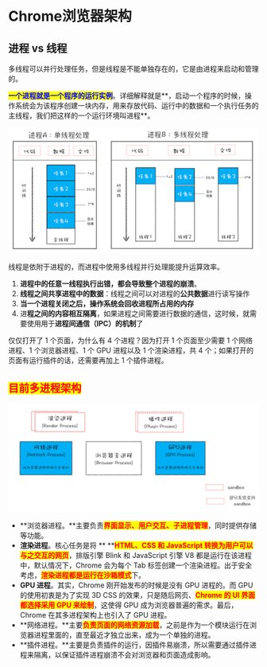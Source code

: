 # Chrome浏览器架构

## 进程 vs 线程

多线程可以并行处理任务，但是线程是不能单独存在的，它是由进程来启动和管理的。

<mark style="color:blue;">**一个进程就是一个程序的运行实例**</mark>。详细解释就是**，启动一个程序的时候，操作系统会为该程序创建一块内存，用来存放代码、运行中的数据和一个执行任务的主线程，我们把这样的一个运行环境叫进程**。

![](<../.gitbook/assets/image (6) (1).png>)

线程是依附于进程的，而进程中使用多线程并行处理能提升运算效率。

1. **进程中的任意一线程执行出错，都会导致整个进程的崩溃**。
2. **线程之间共享进程中的数据**：线程之间可以对进程的**公共数据**进行读写操作
3. **当一个进程关闭之后，操作系统会回收进程所占用的内存**
4. 进**程之间的内容相互隔离**，如果进程之间需要进行数据的通信，这时候，就需要使用用于**进程间通信（IPC）的机制**了

仅仅打开了 1 个页面，为什么有 4 个进程？因为打开 1 个页面至少需要 1 个网络进程、1 个浏览器进程、1 个 GPU 进程以及 1 个渲染进程，共 4 个；如果打开的页面有运行插件的话，还需要再加上 1 个插件进程。

## <mark style="color:red;">目前多进程架构</mark>

​![](<../.gitbook/assets/image (62).png>)

* **浏览器进程。**主要负责<mark style="color:red;">**界面显示、用户交互、子进程管理**</mark>，同时提供存储等功能。
* **渲染进程**。核心任务是将 ** **<mark style="color:red;">**HTML、CSS 和 JavaScript 转换为用户可以与之交互的网页**</mark>，排版引擎 Blink 和 JavaScript 引擎 V8 都是运行在该进程中，默认情况下，Chrome 会为每个 Tab 标签创建一个渲染进程。出于安全考虑，<mark style="color:red;">**渲染进程都是运行在沙箱模式**</mark>下。
* **GPU 进程**。其实，Chrome 刚开始发布的时候是没有 GPU 进程的。而 GPU 的使用初衷是为了实现 3D CSS 的效果，只是随后网页、<mark style="color:red;">**Chrome 的 UI 界面都选择采用 GPU 来绘制**</mark>，这使得 GPU 成为浏览器普遍的需求。最后，Chrome 在其多进程架构上也引入了 GPU 进程。
* **网络进程。**主要<mark style="color:red;">**负责页面的网络资源加载**</mark>，之前是作为一个模块运行在浏览器进程里面的，直至最近才独立出来，成为一个单独的进程。
* **插件进程。**主要是负责插件的运行，因插件易崩溃，所以需要通过插件进程来隔离，以保证插件进程崩溃不会对浏览器和页面造成影响。

